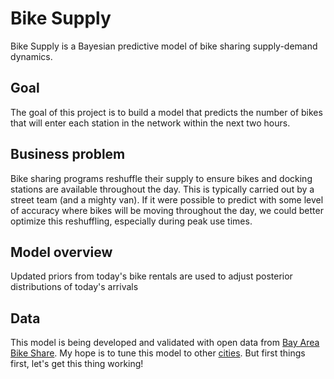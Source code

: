 # Bike Supply

Bike Supply is a Bayesian predictive model of bike sharing supply-demand dynamics.

## Goal

The goal of this project is to build a model that predicts the number of bikes that will enter each station in the network within the next two hours. 

## Business problem 

Bike sharing programs reshuffle their supply to ensure bikes and docking stations are available throughout the day. This is typically carried out by a street team (and a mighty van). If it were possible to predict with some level of accuracy where bikes will be moving throughout the day, we could better optimize this reshuffling, especially during peak use times. 

## Model overview

Updated priors from today's bike rentals are used to adjust posterior distributions of today's arrivals

## Data

This model is being developed and validated with open data from [Bay Area Bike Share](http://www.bayareabikeshare.com/open-data). My hope is to tune this model to other [cities](https://github.com/BetaNYC/Bike-Share-Data-Best-Practices/wiki/Bike-Share-Data-Systems). But first things first, let's get this thing working!



